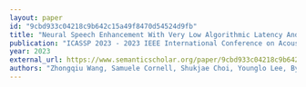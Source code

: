 ```yaml
---
layout: paper
id: "9cbd933c04218c9b642c15a49f8470d54524d9fb"
title: "Neural Speech Enhancement With Very Low Algorithmic Latency And Complexity Via Integrated Full- And Sub-Band Modeling"
publication: "ICASSP 2023 - 2023 IEEE International Conference on Acoustics, Speech and Signal Processing (ICASSP)"
year: 2023
external_url: https://www.semanticscholar.org/paper/9cbd933c04218c9b642c15a49f8470d54524d9fb
authors: "Zhongqiu Wang, Samuele Cornell, Shukjae Choi, Younglo Lee, Byeonghak Kim, Shinji Watanabe"
---
```

